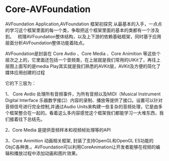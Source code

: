 # Core-AVFoundation
AVFoundation Application,AVFoundation 框架初探究
   从最基本的入手，一点点的学习这个框架里面的每一个类，争取把这个框架里面的基本的类都有一个涉及到。
   梳理AVFoundation整体结构，以及上下游的依赖基础框架，同时基于应用层面分析AVFoundation整体功能着陆点。
   
AVFoundation是封装在 Core Avdio 、Core Media 、Core Animition 等这些个层次之上的，它里面还包括一个音频类，在上层就是我们常用的UIKit了，再往上层图上面写的是media Play其实就是我们熟悉的AVKit层，AVKit及方便的简化了媒体应用创建的过程
   
它的下三层为：

1、 Core Avdio  处理所有音频事件，为所有音频以及MIDI（Musical Instrument Digital Interface 乐器数字接口）内容的录制、播放等提供了接口。设置可以针对音频信号进行完全控制,并通过Audio Units来构建一些复杂的音频处理，它是由多个框架整合在一起的。看着这么多内容感觉这个框架我们都能学习一大堆东西，我们接着往下总结先。

2、Core Media  是提供音频样本和视频帧处理等的API

3、Core Animition 动画相关框架, 封装了支持OpenGL和OpenGL ES功能的ObjC各种类.。AVFoundation可以利用CoreAnimation让开发者能够在视频的编辑和播放过程中添加动画和图片效果。
